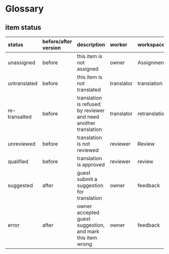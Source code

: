 # Glossary

## item status

<span id='status'></span>

| status | before/after version | description | worker | workspace |Dashboard|
| :--- | :--- | :--- | :--- | :--- |:--- |
| unassigned | before | this item is not assigned | owner | Assignment |Assignment|
| untranslated | before | this item is not translated | translator | translation |Translation|
| re-transalted | before | translation is refused by reviewer and need another translation | translator | retranslation |Translation|
| unreviewed | before | translation is not reviewed | reviewer | Review |Review|
| qualified | before | translation is approved | reviewer | review |
| suggested | after | guest submit a suggestion for translation | owner | feedback |
| error | after | owner accepted guest suggestion, and mark this item wrong | owner | feedback |



